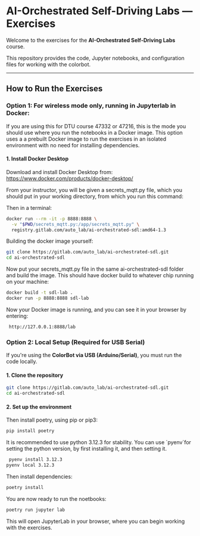 # AI-Orchestrated Self-Driving Labs — Exercises

Welcome to the exercises for the **AI-Orchestrated Self-Driving Labs** course.

This repository provides the code, Jupyter notebooks, and configuration files for working with the colorbot.

---

## How to Run the Exercises

### Option 1: For wireless mode only, running in Jupyterlab in Docker:

If you are using this for DTU course 47332 or 47216, this is the mode you should use where you run the notebooks in a Docker image. This option uses a a prebuilt Docker image to run the exercises in an isolated environment with no need for installing dependencies.

#### 1. Install Docker Desktop

Download and install Docker Desktop from:  
https://www.docker.com/products/docker-desktop/

From your instructor, you will be given a secrets_mqtt.py file, which you should put in your working directory, from which you run this command:

Then in a terminal:
```bash
docker run --rm -it -p 8888:8888 \
  -v "$PWD/secrets_mqtt.py:/app/secrets_mqtt.py" \
  registry.gitlab.com/auto_lab/ai-orchestrated-sdl:amd64-1.3

```


Building the docker image yourself: 

```bash
git clone https://gitlab.com/auto_lab/ai-orchestrated-sdl.git
cd ai-orchestrated-sdl
 ```

Now put your secrets_mqtt.py file in the same ai-orchestrated-sdl folder and build the image. This should have docker build to whatever chip running on your machine:
 ```bash
docker build -t sdl-lab .
docker run -p 8888:8888 sdl-lab
 ```


Now your Docker image is running, and you can see it in your browser by entering:
```bash
 http://127.0.0.1:8888/lab
 ```




### Option 2: Local Setup (Required for USB Serial)

If you're using the **ColorBot via USB (Arduino/Serial)**, you must run the code locally.

#### 1. Clone the repository

```bash
git clone https://gitlab.com/auto_lab/ai-orchestrated-sdl.git
cd ai-orchestrated-sdl
```

####  2. Set up the environment
Then install poetry, using pip or pip3:

```bash
pip install poetry
```

It is recommended to use python 3.12.3 for stability. You can use ´pyenv´for setting the python version, by first installing it, and then setting it. 

```bash
 pyenv install 3.12.3  
pyenv local 3.12.3
 ```

Then install dependencies:
```bash
poetry install
```

You are now ready to run the noetbooks:
```bash
poetry run jupyter lab
```

This will open JupyterLab in your browser, where you can begin working with the exercises.
